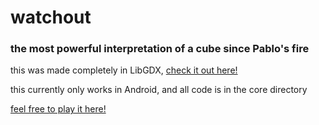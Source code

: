 # watchout

### the most powerful interpretation of a cube since Pablo's fire  

this was made completely in LibGDX, [check it out here!](https://libgdx.badlogicgames.com/)

this currently only works in Android, and all code is in the core directory  

[feel free to play it here!](https://play.google.com/store/apps/details?id=sfn.watchout)
